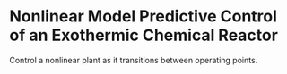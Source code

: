 # **Nonlinear Model Predictive Control of an Exothermic Chemical Reactor**

Control a nonlinear plant as it transitions between operating points.
